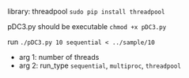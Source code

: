 library: threadpool ```sudo pip install threadpool```

pDC3.py should be executable ```chmod +x pDC3.py```

run ```./pDC3.py 10 sequential < ../sample/10```
* arg 1: number of threads
* arg 2: run_type ```sequential```, ```multiproc```, ```threadpool```

